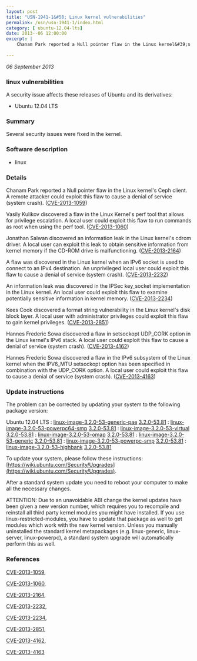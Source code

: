 ```yaml
---
layout: post
title: "USN-1941-1&#58; Linux kernel vulnerabilities"
permalink: /usn/usn-1941-1/index.html
category: [ ubuntu-12.04-lts]
date: 2013--06 12:00:00
excerpt: |
    Chanam Park reported a Null pointer flaw in the Linux kernel&#39;s Ceph client. A remote attacker could exploit this flaw to cause a denial of service (system crash). ([CVE-2013-1059](http://people.ubuntu.com/~ubuntu-security/cve/CVE-2013-1059))
    
--- 
```

 
 

*06 September 2013*

### linux vulnerabilities

A security issue affects these releases of Ubuntu and its derivatives:

* Ubuntu 12.04 LTS

### Summary

Several security issues were fixed in the kernel. 

### Software description

* linux 

### Details

Chanam Park reported a Null pointer flaw in the Linux kernel&#39;s Ceph client. A remote attacker could exploit this flaw to cause a denial of service (system crash). ([CVE-2013-1059](http://people.ubuntu.com/~ubuntu-security/cve/CVE-2013-1059))

Vasily Kulikov discovered a flaw in the Linux Kernel&#39;s perf tool that allows for privilege escalation. A local user could exploit this flaw to run commands as root when using the perf tool. ([CVE-2013-1060](http://people.ubuntu.com/~ubuntu-security/cve/CVE-2013-1060))

Jonathan Salwan discovered an information leak in the Linux kernel&#39;s cdrom driver. A local user can exploit this leak to obtain sensitive information from kernel memory if the CD-ROM drive is malfunctioning. ([CVE-2013-2164](http://people.ubuntu.com/~ubuntu-security/cve/CVE-2013-2164))

A flaw was discovered in the Linux kernel when an IPv6 socket is used to connect to an IPv4 destination. An unprivileged local user could exploit this flaw to cause a denial of service (system crash). ([CVE-2013-2232](http://people.ubuntu.com/~ubuntu-security/cve/CVE-2013-2232))

An information leak was discovered in the IPSec key_socket implementation in the Linux kernel. An local user could exploit this flaw to examine potentially sensitive information in kernel memory. ([CVE-2013-2234](http://people.ubuntu.com/~ubuntu-security/cve/CVE-2013-2234))

Kees Cook discovered a format string vulnerability in the Linux kernel&#39;s disk block layer. A local user with administrator privileges could exploit this flaw to gain kernel privileges. ([CVE-2013-2851](http://people.ubuntu.com/~ubuntu-security/cve/CVE-2013-2851))

Hannes Frederic Sowa discovered a flaw in setsockopt UDP_CORK option in the Linux kernel&#39;s IPv6 stack. A local user could exploit this flaw to cause a denial of service (system crash). ([CVE-2013-4162](http://people.ubuntu.com/~ubuntu-security/cve/CVE-2013-4162))

Hannes Frederic Sowa discovered a flaw in the IPv6 subsystem of the Linux kernel when the IPV6_MTU setsockopt option has been specified in combination with the UDP_CORK option. A local user could exploit this flaw to cause a denial of service (system crash). ([CVE-2013-4163](http://people.ubuntu.com/~ubuntu-security/cve/CVE-2013-4163)) 

### Update instructions

The problem can be corrected by updating your system to the following package version:

Ubuntu 12.04 LTS
 : [linux-image-3.2.0-53-generic-pae](https://launchpad.net/ubuntu/+source/linux) <span> [3.2.0-53.81](https://launchpad.net/ubuntu/+source/linux/3.2.0-53.81) </span> 
 : [linux-image-3.2.0-53-powerpc64-smp](https://launchpad.net/ubuntu/+source/linux) <span> [3.2.0-53.81](https://launchpad.net/ubuntu/+source/linux/3.2.0-53.81) </span> 
 : [linux-image-3.2.0-53-virtual](https://launchpad.net/ubuntu/+source/linux) <span> [3.2.0-53.81](https://launchpad.net/ubuntu/+source/linux/3.2.0-53.81) </span> 
 : [linux-image-3.2.0-53-omap](https://launchpad.net/ubuntu/+source/linux) <span> [3.2.0-53.81](https://launchpad.net/ubuntu/+source/linux/3.2.0-53.81) </span> 
 : [linux-image-3.2.0-53-generic](https://launchpad.net/ubuntu/+source/linux) <span> [3.2.0-53.81](https://launchpad.net/ubuntu/+source/linux/3.2.0-53.81) </span> 
 : [linux-image-3.2.0-53-powerpc-smp](https://launchpad.net/ubuntu/+source/linux) <span> [3.2.0-53.81](https://launchpad.net/ubuntu/+source/linux/3.2.0-53.81) </span> 
 : [linux-image-3.2.0-53-highbank](https://launchpad.net/ubuntu/+source/linux) <span> [3.2.0-53.81](https://launchpad.net/ubuntu/+source/linux/3.2.0-53.81) </span> 

To update your system, please follow these instructions: [https://wiki.ubuntu.com/Security/Upgrades](https://wiki.ubuntu.com/Security/Upgrades).

After a standard system update you need to reboot your computer to make all the necessary changes.

ATTENTION: Due to an unavoidable ABI change the kernel updates have been given a new version number, which requires you to recompile and reinstall all third party kernel modules you might have installed. If you use linux-restricted-modules, you have to update that package as well to get modules which work with the new kernel version. Unless you manually uninstalled the standard kernel metapackages (e.g. linux-generic, linux-server, linux-powerpc), a standard system upgrade will automatically perform this as well. 

### References

 
 [CVE-2013-1059](http://people.ubuntu.com/~ubuntu-security/cve/CVE-2013-1059), 

 [CVE-2013-1060](http://people.ubuntu.com/~ubuntu-security/cve/CVE-2013-1060), 

 [CVE-2013-2164](http://people.ubuntu.com/~ubuntu-security/cve/CVE-2013-2164), 

 [CVE-2013-2232](http://people.ubuntu.com/~ubuntu-security/cve/CVE-2013-2232), 

 [CVE-2013-2234](http://people.ubuntu.com/~ubuntu-security/cve/CVE-2013-2234), 

 [CVE-2013-2851](http://people.ubuntu.com/~ubuntu-security/cve/CVE-2013-2851), 

 [CVE-2013-4162](http://people.ubuntu.com/~ubuntu-security/cve/CVE-2013-4162), 

 [CVE-2013-4163](http://people.ubuntu.com/~ubuntu-security/cve/CVE-2013-4163)
 

